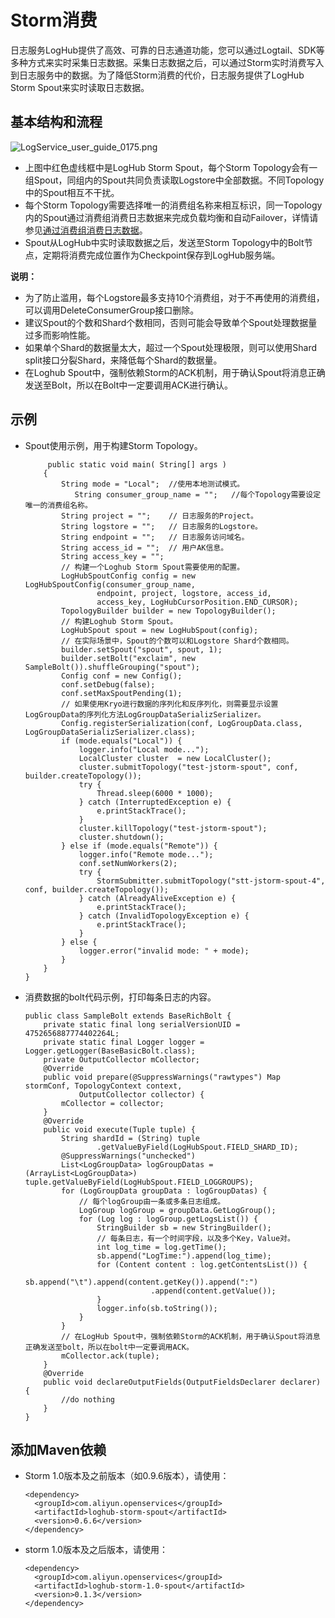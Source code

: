 # Storm消费

日志服务LogHub提供了高效、可靠的日志通道功能，您可以通过Logtail、SDK等多种方式来实时采集日志数据。采集日志数据之后，可以通过Storm实时消费写入到日志服务中的数据。为了降低Storm消费的代价，日志服务提供了LogHub Storm Spout来实时读取日志数据。

## 基本结构和流程

![LogService_user_guide_0175.png ](../images/p5809.png "基本结构和流程")

-   上图中红色虚线框中是LogHub Storm Spout，每个Storm Topology会有一组Spout，同组内的Spout共同负责读取Logstore中全部数据。不同Topology中的Spout相互不干扰。
-   每个Storm Topology需要选择唯一的消费组名称来相互标识，同一Topology内的Spout通过消费组消费日志数据来完成负载均衡和自动Failover，详情请参见[通过消费组消费日志数据](/cn.zh-CN/消费与投递/实时消费/消费组消费/通过消费组消费日志数据.md)。
-   Spout从LogHub中实时读取数据之后，发送至Storm Topology中的Bolt节点，定期将消费完成位置作为Checkpoint保存到LogHub服务端。

**说明：**

-   为了防止滥用，每个Logstore最多支持10个消费组，对于不再使用的消费组，可以调用DeleteConsumerGroup接口删除。
-   建议Spout的个数和Shard个数相同，否则可能会导致单个Spout处理数据量过多而影响性能。
-   如果单个Shard的数据量太大，超过一个Spout处理极限，则可以使用Shard split接口分裂Shard，来降低每个Shard的数据量。
-   在Loghub Spout中，强制依赖Storm的ACK机制，用于确认Spout将消息正确发送至Bolt，所以在Bolt中一定要调用ACK进行确认。

## 示例

-   Spout使用示例，用于构建Storm Topology。

    ```
         public static void main( String[] args )
        {     
            String mode = "Local";  //使用本地测试模式。
               String consumer_group_name = "";   //每个Topology需要设定唯一的消费组名称。
            String project = "";    // 日志服务的Project。 
            String logstore = "";   // 日志服务的Logstore。
            String endpoint = "";   // 日志服务访问域名。
            String access_id = "";  // 用户AK信息。
            String access_key = "";
            // 构建一个Loghub Storm Spout需要使用的配置。
            LogHubSpoutConfig config = new LogHubSpoutConfig(consumer_group_name,
                    endpoint, project, logstore, access_id,
                    access_key, LogHubCursorPosition.END_CURSOR);
            TopologyBuilder builder = new TopologyBuilder();
            // 构建Loghub Storm Spout。
            LogHubSpout spout = new LogHubSpout(config);
            // 在实际场景中，Spout的个数可以和Logstore Shard个数相同。
            builder.setSpout("spout", spout, 1);
            builder.setBolt("exclaim", new SampleBolt()).shuffleGrouping("spout");
            Config conf = new Config();
            conf.setDebug(false);
            conf.setMaxSpoutPending(1); 
            // 如果使用Kryo进行数据的序列化和反序列化，则需要显示设置LogGroupData的序列化方法LogGroupDataSerializSerializer。
            Config.registerSerialization(conf, LogGroupData.class, LogGroupDataSerializSerializer.class);
            if (mode.equals("Local")) {
                logger.info("Local mode...");
                LocalCluster cluster  = new LocalCluster();
                cluster.submitTopology("test-jstorm-spout", conf, builder.createTopology());
                try {
                    Thread.sleep(6000 * 1000);   
                } catch (InterruptedException e) {
                    e.printStackTrace();
                }  
                cluster.killTopology("test-jstorm-spout");
                cluster.shutdown();  
            } else if (mode.equals("Remote")) {
                logger.info("Remote mode...");
                conf.setNumWorkers(2);
                try {
                    StormSubmitter.submitTopology("stt-jstorm-spout-4", conf, builder.createTopology());
                } catch (AlreadyAliveException e) {
                    e.printStackTrace();
                } catch (InvalidTopologyException e) {
                    e.printStackTrace();
                }
            } else {
                logger.error("invalid mode: " + mode);
            }
        }
    }
    ```

-   消费数据的bolt代码示例，打印每条日志的内容。

    ```
    public class SampleBolt extends BaseRichBolt {
        private static final long serialVersionUID = 4752656887774402264L;
        private static final Logger logger = Logger.getLogger(BaseBasicBolt.class);
        private OutputCollector mCollector;
        @Override
        public void prepare(@SuppressWarnings("rawtypes") Map stormConf, TopologyContext context,
                OutputCollector collector) {
            mCollector = collector;
        }
        @Override
        public void execute(Tuple tuple) {
            String shardId = (String) tuple
                    .getValueByField(LogHubSpout.FIELD_SHARD_ID);
            @SuppressWarnings("unchecked")
            List<LogGroupData> logGroupDatas = (ArrayList<LogGroupData>) tuple.getValueByField(LogHubSpout.FIELD_LOGGROUPS);
            for (LogGroupData groupData : logGroupDatas) {
                // 每个logGroup由一条或多条日志组成。
                LogGroup logGroup = groupData.GetLogGroup();
                for (Log log : logGroup.getLogsList()) {
                    StringBuilder sb = new StringBuilder();
                    // 每条日志，有一个时间字段，以及多个Key，Value对。
                    int log_time = log.getTime();
                    sb.append("LogTime:").append(log_time);
                    for (Content content : log.getContentsList()) {
                        sb.append("\t").append(content.getKey()).append(":")
                                .append(content.getValue());
                    }
                    logger.info(sb.toString());
                }
            }
            // 在LogHub Spout中，强制依赖Storm的ACK机制，用于确认Spout将消息正确发送至bolt，所以在bolt中一定要调用ACK。
            mCollector.ack(tuple);
        }
        @Override
        public void declareOutputFields(OutputFieldsDeclarer declarer) {
            //do nothing
        }
    }
    ```


## 添加Maven依赖

-   Storm 1.0版本及之前版本（如0.9.6版本），请使用：

    ```
    <dependency>
      <groupId>com.aliyun.openservices</groupId>
      <artifactId>loghub-storm-spout</artifactId>
      <version>0.6.6</version>
    </dependency>
    ```

-   storm 1.0版本及之后版本，请使用：

    ```
    <dependency>
      <groupId>com.aliyun.openservices</groupId>
      <artifactId>loghub-storm-1.0-spout</artifactId>
      <version>0.1.3</version>
    </dependency>
    ```


